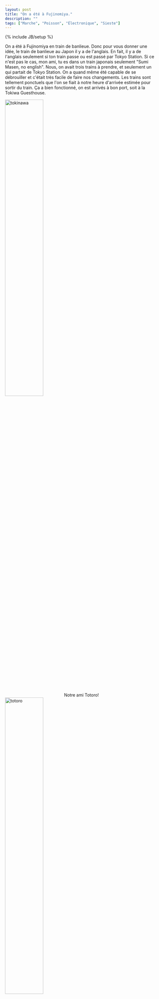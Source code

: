 ```yaml
---
layout: post
title: "On a été à Fujinomiya."
description: ""
tags: ["Marche", "Poisson", "Électronique", "Sieste"]
---
```

{% include JB/setup %}

On a été à Fujinomiya en train de banlieue. Donc pour vous donner une idée, le
train de banlieue au Japon il y a de l'anglais. En fait, il y a de l'anglais
seulement si ton train passe ou est passé par Tokyo Station. Si ce n'est pas le
cas, mon ami, tu es dans un train japonais seulement "Sumi Masen, no english".
Nous, on avait trois trains à prendre, et seulement un qui partait de Tokyo
Station. On a quand même été capable de se débrouiller et c'était très facile de
faire nos changements. Les trains sont tellement ponctuels que l'on se fiait à
notre heure d'arrivée estimée pour sortir du train. Ça a bien fonctionné, on est
arrivés à bon port, soit à la Tokiwa Guesthouse.

<img src="https://lh4.googleusercontent.com/-5zKA_MbagSw/VVG-ogChuRI/AAAAAAAADMo/weyvIbT4uw0/w425-h566-no/IMG_5099.JPG" width="50%" alt="tokinawa">

<center>Notre ami Totoro!</center>
<img src="https://lh4.googleusercontent.com/-2Ud9MgZt9Vk/VU6iyx0tMKI/AAAAAAAAC2w/2ItnaqPKn3s/w755-h566-no/IMG_20150509_163132.jpg" width="50%" alt="totoro">

Le propriétaire, Daisuke, parle un excellent anglais et sa femme, Atsuko,
également. De très bonnes personnes, très gentilles. Nous sommes arrivés en fin
d'après-midi chez eux et ils nous ont donné une carte de la ville avec des
suggestions de restaurants. Nous partons donc explorer la petite ville de
Fujinomiya.

Nous avons trouvé un petit shrine, très joli, au milieu de nulle part. 



<img src="https://lh4.googleusercontent.com/-HZpgWgLui9E/VU6iy_f0ETI/AAAAAAAAC2w/Vn2qemfMe1c/w755-h566-no/IMG_20150509_172606.jpg" width="50%" alt="tokinawa">

<center>Tout en bois!</center>
<img src="https://lh4.googleusercontent.com/-ywH_OY6q9i4/VU6iy7oNfWI/AAAAAAAAC2w/m3vdlPnOaVA/w755-h566-no/IMG_20150509_172635.jpg" width="75%" alt="sculpture">

<img src="https://lh4.googleusercontent.com/-Q9MBt0E9THg/VU6iy_7_GbI/AAAAAAAAC2w/bY-kkwhH8j8/w425-h566-no/IMG_20150509_172735.jpg" width="50%" alt="sculpture">



Il était bordé par une petite rivière que nous avons suivie et qui nous a mené à un plus
grand shrine.

<center>La rivière en question</center>
<img src="https://lh4.googleusercontent.com/-aSUYojYMdxQ/VU6iy-HTebI/AAAAAAAAC2w/tBuKB2Z43ug/w425-h566-no/IMG_20150509_172337.jpg" width="50%" alt="rivier">

Il s'agit du shrine de la ville de Fujinomiya. Il est très réputé.
Nous avons d'ailleurs vu beaucoup de personnes effectuer une sorte de pèlerinage
à cet endroit.

<img src="https://lh6.googleusercontent.com/-U8nDidUqzIA/VU6iy7L8JqI/AAAAAAAAC2w/xjSnUX5Ptq4/w755-h566-no/IMG_20150509_173927.jpg" width="75%" alt="gate">


<img src="https://lh6.googleusercontent.com/-1X4F6qxJNCE/VU6iy99LGRI/AAAAAAAAC2w/D8eaR6IYaHY/w755-h566-no/IMG_20150509_174402.jpg" width="75%" alt="pond">

<img src="https://lh4.googleusercontent.com/-FeRHk7VrvT8/VVG-oiKpGYI/AAAAAAAADNg/Yd6AvbIMXs4/w755-h566-no/IMG_5100.JPG" width="75%" alt="shrine">
<img src="https://lh4.googleusercontent.com/-BmQW8KpUw3U/VVG-o9j9jhI/AAAAAAAADMs/suW8wYl1Oxg/w755-h566-no/IMG_5101.JPG" width="75%" alt="shrine">
<img src="https://lh4.googleusercontent.com/-a95O-hk5yAM/VVG-rxj8m1I/AAAAAAAADNc/mhvAXMqqwIc/w755-h566-no/IMG_5106.JPG" width="75%" alt="shrine">
<img src="https://lh4.googleusercontent.com/-xG7EMw1QJzw/VVG-p5yaspI/AAAAAAAADM8/DTkDgpFu39c/w755-h566-no/IMG_5102.JPG" width="75%" alt="shrine">

<img src="https://lh6.googleusercontent.com/-4ZxnhzfO5CU/VVFgZ0b_zuI/AAAAAAAADDs/AR0MSsT2Q_Q/w755-h566-no/IMG_20150510_120459.jpg" width="75%" alt="shrine">






Nous sommes ensuite allés manger du Yakisoba. On a suivi les recommendations de
Daisuke et Atsuko et nous sommes arrivés à un restaurant avec des tables ayant
des barbecues à même la table. Nous nous sommes régalés! Tout était délicieux à
l'exception d'une chose, qu'une certaine personne a commandé. 

<center>Yakisoba: nouille sauté</center>
<img src="https://lh6.googleusercontent.com/-BO2u05ZLXEQ/VU6iy4hnZNI/AAAAAAAAC2w/Hf9rqql4B58/w425-h566-no/IMG_20150509_183455.jpg" width="50%" alt="yakisoba">

<center>Porc et kimchi</center>
<img src="https://lh6.googleusercontent.com/-PZG6tRn8rjU/VU6iy6EH0II/AAAAAAAAC2w/fpuwD36TCDc/w425-h566-no/IMG_20150509_183457.jpg" width="50%" alt="">

<center>Tako-yaki: Boule de pâte avec pieuvre</center>
<img src="https://lh6.googleusercontent.com/-ORbSjqCvQPw/VU6iy27Ym9I/AAAAAAAAC2w/5nX8dVRHDns/w425-h566-no/IMG_20150509_183500.jpg" width="50%" alt="">

<center>Saucisse et boeuf</center>
<img src="https://lh4.googleusercontent.com/-AOH1i3FvOqc/VU6iy8wKqqI/AAAAAAAAC2w/bzmsySs34_I/w425-h566-no/IMG_20150509_191119.jpg" width="50%" alt="">

Jonathan a commandé le "3 guts platter". Le "3 guts platter" c'est une assiette assortie
d'entrailles de porc. Elle contenait du diaphragme, des bajoues et quelque chose
que nous ne pouvions pas du tout identifier.

<img src="https://lh6.googleusercontent.com/-A41NLhvcsOc/VU6iy3vefpI/AAAAAAAAC2w/H4jEH29duG0/w425-h566-no/IMG_20150509_191604.jpg" width="50%" alt="guts">


Bien entendu, on est là pour goûter à tout et Jonathan est le premier à se
donner pour la matière non identifiée. On dirait du blanc d'oeuf, pas très cuit.
Jonathan fait cuire son morceau quelques instants et goûte. Notre surprise
lorsqu'après quelques secondes, Jonathan recrache le morceau. Il nous dit alors
que c'est probablement la chose la plus immonde qu'il ait jamais mangé.
Marc-André s'essaie à son tour. Il apprend des erreurs de Jonathan et fait cuire
son morceau pendant au moins 5 grosses minutes. Il goûte et mange son morceau.
Viens mon tour, et j'ai la mauvaise idée de demander ce que ça goûte. La réponse
de Jonathan: "As-tu déjà été dans une porcherie?"

Je me lance et je dois vous dire, le goût de procherie, c'est faible comme
comparaison. Je vous explique comment j'ai ressenti le goût de cette atrocité.
J'ai pris le morceau et j'ai commencé à mastiquer. So far, so good. Il n'y a pas
de goût, la texture est étrange. Le problème est quand la salive commence à
entrer en jeu. C'est le véhicule du goût. J'ai eu l'impression que quelqu'un
avait pelleté du fumier direct dans ma bouche et que ma salive s'imbibait du
goût singulier et de l'odeur particulière d'une porcherie laissée sans entretien
pendant une canicule. C'était complètement immonde. C'était pas mangeable, mais
j'ai mangé le morceau et on a laissé le reste de côté.

<center>Petit cornet question de faire passer le goût de porcherie</center>
<img src="https://lh6.googleusercontent.com/-VAFKsgoz6aM/VU6iywPmxvI/AAAAAAAAC2w/SJsdswBDxxs/w425-h566-no/IMG_20150509_202148.jpg" width="50%" alt="guts">


On est rentrés à Tokiwa, et nous avons regardé un film japonais sous-titré en
anglais avec les propriétaires. On a été à Fujinomiya...
